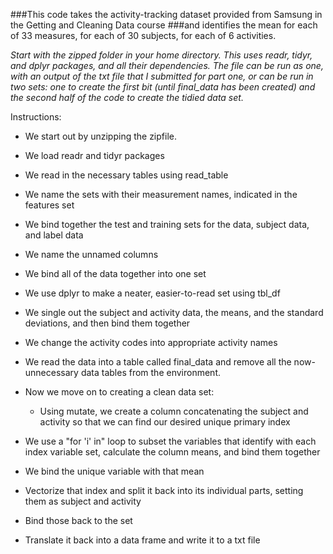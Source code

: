 ###This code takes the activity-tracking dataset provided from Samsung in the Getting and Cleaning Data course
###and identifies the mean for each of 33 measures, for each of 30 subjects, for each of 6 activities.

_Start with the zipped folder in your home directory._
_This uses readr, tidyr, and dplyr packages, and all their dependencies._
_The file can be run as one, with an output of the txt file that I submitted for part one, or can be run in two sets: one to create the first bit (until final_data has been created) and the second half of the code to create the tidied data set._


Instructions:
  
  
  * We start out by unzipping the zipfile.

* We load readr and tidyr packages

* We read in the necessary tables using read_table

* We name the sets with their measurement names, indicated in the features set

* We bind together the test and training sets for the data, subject data, and label data

* We name the unnamed columns

* We bind all of the data together into one set

* We use dplyr to make a neater, easier-to-read set using tbl_df

* We single out the subject and activity data, the means, and the standard deviations, and then bind them together

* We change the activity codes into appropriate activity names

* We read the data into a table called final_data and remove all the now-unnecessary data tables from the environment.

* Now we move on to creating a clean data set:
  - Using mutate, we create a column concatenating the subject and activity so that we can find our desired unique primary index

* We use a "for 'i' in" loop to subset the variables that identify with each index variable set, calculate the column means, and bind them together

* We bind the unique variable with that mean

* Vectorize that index and split it back into its individual parts, setting them as subject and activity

* Bind those back to the set

* Translate it back into a data frame and write it to a txt file